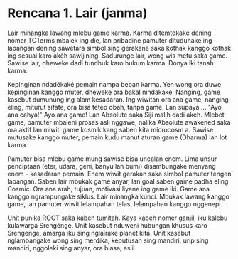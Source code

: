 # Rencana 1. Lair (janma)

Lair minangka lawang mlebu game karma. Karma ditemtokake dening nomer TCTerms mbalek ing die, lan pribadine pamuter dituduhake ing lapangan dening sawetara simbol sing gerakane saka kothak kanggo kothak ing sesuai karo akèh sawijining. Sadurunge lair, wong wis metu saka game. Sawise lair, dheweke dadi tundhuk karo hukum karma. Donya iki tanah karma.

Kepinginan ndadékaké pemain nampa beban karma. Yen wong ora duwe kepinginan kanggo muter, dheweke ora bakal nindakake. Nanging, game kasebut dumunung ing alam kesadaran. Ing wiwitan ora ana game, nanging eling, miturut sifate, ora bisa tetep obah, tanpa game. Lan supaya ... "Ayo ana cahya!" Ayo ana game! Lan Absolute saka Siji malih dadi akeh. Mlebet game, pamuter mbaleni proses asli nggawe, nalika Absolute awakened saka ora aktif lan miwiti game kosmik kang saben kita microcosm a. Sawise mutusake kanggo muter, pemain kudu manut aturan game (Dharma) lan lot karma.

Pamuter bisa mlebu game mung sawise bisa uncalan enem. Lima unsur penciptaan (eter, udara, geni, banyu lan bumi) disambungake menyang enem - kesadaran pemain. Enem wiwit gerakan saka simbol pamuter tengen lapangan. Saben lair mbukak game anyar, lan goal saben game padha eling Cosmic. Ora ana arah, tujuan, motivasi liyane ing game iki. Game ana kanggo ngrampungake siklus. Lair minangka kunci. Mbukak lawang kanggo game, lan pamuter wiwit lelampahan telas, lelampahan kanggo nggenepi.

Unit punika ROOT saka kabeh tumitah. Kaya kabeh nomer ganjil, iku kalebu kulawarga Srengéngé. Unit kasebut nduweni hubungan khusus karo Srengenge, amarga iku sing nglairake planet kita. Unit kasebut nglambangake wong sing merdika, keputusan sing mandiri, urip sing mandiri, nggoleki sing anyar, ora biasa, asli.
